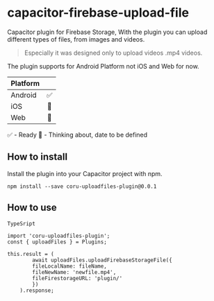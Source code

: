 # capacitor-firebase-upload-file
Capacitor plugin for Firebase Storage, With the plugin you can upload different types of files, from images and videos.
> Especially it was designed only to upload videos .mp4 videos.

The plugin supports for Android Platform not iOS and Web for now.

| Platform |   |
|----------|:-:|
| Android  |✅|
| iOS      |🧠|
| Web      |🧠|

✅ - Ready
🧠 - Thinking about, date to be defined


## How to install
Install the plugin into your Capacitor project with npm.

```
npm install --save coru-uploadfiles-plugin@0.0.1
```

## How to use

```
TypeSript

import 'coru-uploadfiles-plugin';
const { uploadFiles } = Plugins;

this.result = (
        await uploadFiles.uploadFirebaseStorageFile({
        fileLocalName: fileName,
        fileNewName: 'newfile.mp4',
        fileFirestorageURL: 'plugin/'
        })
    ).response;
```
